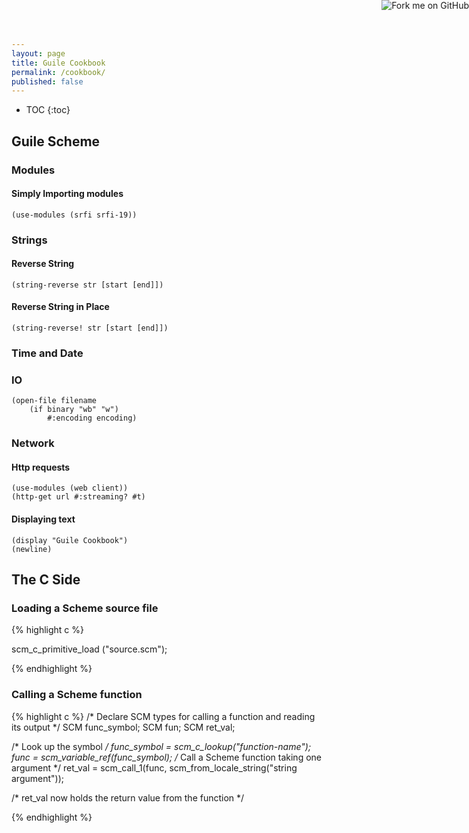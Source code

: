 ```yaml
---
layout: page
title: Guile Cookbook
permalink: /cookbook/
published: false
---
```


* TOC
{:toc}

## Guile Scheme

### Modules

#### Simply Importing modules

    (use-modules (srfi srfi-19))

### Strings

#### Reverse String
    (string-reverse str [start [end]])

#### Reverse String in Place
    (string-reverse! str [start [end]])

### Time and Date

### IO
    (open-file filename
        (if binary "wb" "w")
            #:encoding encoding)


### Network

#### Http requests
    (use-modules (web client))
    (http-get url #:streaming? #t)

#### Displaying text
    (display "Guile Cookbook")
    (newline)

## The C Side

### Loading a Scheme source file
{% highlight c %}

scm_c_primitive_load ("source.scm");

{% endhighlight %}

### Calling a Scheme function
{% highlight c %}
/* Declare SCM types for calling a function and reading its output */
SCM func_symbol;
SCM fun;
SCM ret_val;

/* Look up the symbol */
func_symbol = scm_c_lookup("function-name");
func = scm_variable_ref(func_symbol);
/* Call a Scheme function taking one argument */
ret_val = scm_call_1(func, scm_from_locale_string("string argument"));

/* ret_val now holds the return value from the function */

{% endhighlight %}

<a href="https://github.com/pasoev"><img style="position: absolute; top: 0; right: 0; border: 0;" src="https://camo.githubusercontent.com/365986a132ccd6a44c23a9169022c0b5c890c387/68747470733a2f2f73332e616d617a6f6e6177732e636f6d2f6769746875622f726962626f6e732f666f726b6d655f72696768745f7265645f6161303030302e706e67" alt="Fork me on GitHub" data-canonical-src="https://s3.amazonaws.com/github/ribbons/forkme_right_red_aa0000.png"></a>
